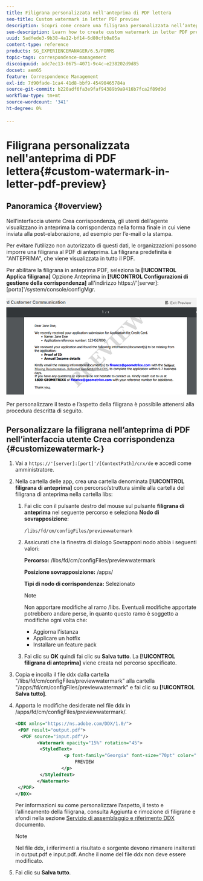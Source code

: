 ```yaml
---
title: Filigrana personalizzata nell'anteprima di PDF lettera
seo-title: Custom watermark in letter PDF preview
description: Scopri come creare una filigrana personalizzata nell’anteprima di PDF a lettere.
seo-description: Learn how to create custom watermark in letter PDF preview.
uuid: 5adfede3-9b38-4a12-bf14-6d80cfb0a05a
content-type: reference
products: SG_EXPERIENCEMANAGER/6.5/FORMS
topic-tags: correspondence-management
discoiquuid: adc7ec13-0675-4071-9c4c-e238202d9d85
docset: aem65
feature: Correspondence Management
exl-id: 7d90fade-1ca4-41d8-bbf9-45490465784a
source-git-commit: b220adf6fa3e9faf94389b9a9416b7fca2f89d9d
workflow-type: tm+mt
source-wordcount: '341'
ht-degree: 0%

---
```


# Filigrana personalizzata nell&#39;anteprima di PDF lettera{#custom-watermark-in-letter-pdf-preview}

## Panoramica {#overview}

Nell’interfaccia utente Crea corrispondenza, gli utenti dell’agente visualizzano in anteprima la corrispondenza nella forma finale in cui viene inviata alla post-elaborazione, ad esempio per l’e-mail o la stampa.

Per evitare l’utilizzo non autorizzato di questi dati, le organizzazioni possono imporre una filigrana al PDF di anteprima. La filigrana predefinita è &quot;ANTEPRIMA&quot;, che viene visualizzata in tutto il PDF.

Per abilitare la filigrana in anteprima PDF, seleziona la **[!UICONTROL Applica filigrana]** Opzione Anteprima in **[!UICONTROL Configurazioni di gestione della corrispondenza]** all&#39;indirizzo https://&#39;[server]:[porta]&#39;/system/console/configMgr.

![filigrana predefinita](assets/default-watermark.png)

Per personalizzare il testo e l’aspetto della filigrana è possibile attenersi alla procedura descritta di seguito.

## Personalizzare la filigrana nell’anteprima di PDF nell’interfaccia utente Crea corrispondenza {#customizewatermark-}

1. Vai a `https://'[server]:[port]'/[ContextPath]/crx/de` e accedi come amministratore.
1. Nella cartella delle app, crea una cartella denominata **[!UICONTROL filigrana di anteprima]** con percorso/struttura simile alla cartella del filigrana di anteprima nella cartella libs:

   1. Fai clic con il pulsante destro del mouse sul pulsante **filigrana di anteprima** nel seguente percorso e seleziona **Nodo di sovrapposizione**:

      `/libs/fd/cm/configFiles/previewwatermark`

   1. Assicurati che la finestra di dialogo Sovrapponi nodo abbia i seguenti valori:

      **Percorso:** /libs/fd/cm/configFiles/previewwatermark

      **Posizione sovrapposizione:** /apps/

      **Tipi di nodo di corrispondenza:** Selezionato

      >[!NOTE]
      >
      >Non apportare modifiche al ramo /libs. Eventuali modifiche apportate potrebbero andare perse, in quanto questo ramo è soggetto a modifiche ogni volta che:
      >
      >    
      >    
      >    * Aggiorna l&#39;istanza
      >    * Applicare un hotfix
      >    * Installare un feature pack


   1. Fai clic su **OK** quindi fai clic su **Salva tutto**. La **[!UICONTROL filigrana di anteprima]** viene creata nel percorso specificato.

1. Copia e incolla il file ddx dalla cartella &quot;/libs/fd/cm/configFiles/previewwatermark&quot; alla cartella &quot;/apps/fd/cm/configFiles/previewwatermark&quot; e fai clic su **[!UICONTROL Salva tutto]**.
1. Apporta le modifiche desiderate nel file ddx in /apps/fd/cm/configFiles/previewwatermark/.

   ```xml
   <DDX xmlns="https://ns.adobe.com/DDX/1.0/">
    <PDF result="output.pdf">
     <PDF source="input.pdf"/>
           <Watermark opacity="15%" rotation="45">
            <StyledText>
                     <p font-family="Georgia" font-size="70pt" color="black" font-weight="bold">
                         PREVIEW
                    </p>
            </StyledText>
           </Watermark>
    </PDF>
   </DDX>
   ```

   Per informazioni su come personalizzare l’aspetto, il testo e l’allineamento della filigrana, consulta Aggiunta e rimozione di filigrane e sfondi nella sezione [Servizio di assemblaggio e riferimento DDX](https://help.adobe.com/en_US/livecycle/11.0/ddxRef.pdf) documento.

   >[!NOTE]
   >
   >Nel file ddx, i riferimenti a risultato e sorgente devono rimanere inalterati in output.pdf e input.pdf. Anche il nome del file ddx non deve essere modificato.

1. Fai clic su **Salva tutto**.
